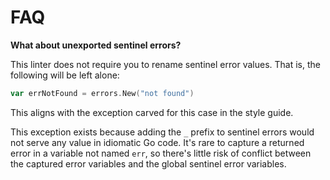 # FAQ

**What about unexported sentinel errors?**

This linter does not require you to rename sentinel error values.
That is, the following will be left alone:

```go
var errNotFound = errors.New("not found")
```

This aligns with the exception carved for this case in the style guide.

This exception exists because adding the `_` prefix to sentinel errors
would not serve any value in idiomatic Go code.
It's rare to capture a returned error in a variable not named `err`,
so there's little risk of conflict between the captured error variables
and the global sentinel error variables.
